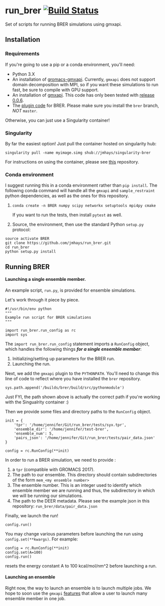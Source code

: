 # run_brer [![Build Status](https://travis-ci.com/jmhays/run_brer.svg?token=zQbC3QZqV1zHSGhQXUTP&branch=master)](https://travis-ci.com/jmhays/run_brer)


Set of scripts for running BRER simulations using gmxapi. 

## Installation
### Requirements
If you're going to use a pip or a conda environment, you'll need:
- Python 3.X
- An installation of [gromacs-gmxapi](http://github.com/kassonlab/gromacs-gmxapi). Currently, `gmxapi` does not support 
domain decomposition with MPI, so if you want these simulations to run fast, be sure to compile with GPU support.
- An installation of [gmxapi](https://github.com/kassonlab/gmxapi). 
This code has only been tested with [release 0.0.6](https://github.com/kassonlab/gmxapi/releases/tag/v0.0.6).
- The [plugin code](https://github.com/jmhays/sample_restraint/tree/brer) for BRER. Please make sure you install the 
`brer` branch, _*NOT*_ `master`.

Otherwise, you can just use a Singularity container!

### Singularity 
By far the easiest option! Just pull the container hosted on singularity hub:

`singularity pull -name myimage.simg shub://jmhays/singularity-brer`

For instructions on using the container, please see [this](https://github.com/jmhays/singularity-brer) repository.
### Conda environment
I suggest running this in a conda environment rather than `pip install`. The following conda command will handle all 
the `gmxapi` and `sample_restraint` python dependencies, as well as the ones for this repository.

1. `conda create -n BRER numpy scipy networkx setuptools mpi4py cmake`

    If you want to run the tests, then install `pytest` as well.

2. Source, the environment, then use the standard Python `setup.py` protocol:
```
source activate BRER
git clone https://github.com/jmhays/run_brer.git
cd run_brer
python setup.py install
```


## Running BRER
#### Launching a single ensemble member.
An example script, `run.py`, is provided for ensemble simulations. 

Let's work through it piece by piece.
```
#!/usr/bin/env python
"""
Example run script for BRER simulations
"""

import run_brer.run_config as rc
import sys

```
The `import run_brer.run_config` statement imports a `RunConfig` object, which handles the following things 
_**for a single ensemble member**_:
1. Initializing/setting up parameters for the BRER run.
2. Launching the run. 

Next, we add the `gmxapi` plugin to the `PYTHONPATH`. You'll need to change this line of code to reflect where you have 
installed the `brer` repository.
```
sys.path.append('/builds/brer/build/src/pythonmodule')
```
Just FYI, the path shown above is actually the correct path if you're working with the Singualrity container :)

Then we provide some files and directory paths to the `RunConfig` object. 
```
init = {
    'tpr': '/home/jennifer/Git/run_brer/tests/syx.tpr',
    'ensemble_dir': '/home/jennifer/test-brer',
    'ensemble_num': 5,
    'pairs_json': '/home/jennifer/Git/run_brer/tests/pair_data.json'
}

config = rc.RunConfig(**init)
```

In order to run a BRER simulation, we need to provide :
1. a `tpr` (compatible with GROMACS 2017).
2. The path to our ensemble. This directory should contain subdirectories of the form `mem_<my ensemble number>`
3. The ensemble number. This is an integer used to identify which ensemble member we are running and thus, the subdirectory in which we will be running our simulations.
4. The path to the DEER metadata. Please see the example json in this repository: `run_brer/data/pair_data.json`

Finally, we launch the run!
```
config.run()
```

You may change various parameters before launching the run using `config.set(**kwargs)`. For example:
```
config = rc.RunConfig(**init)
config.set(A=100)
config.run()
```
resets the energy constant A to 100 kcal/mol/nm^2 before launching a run.


#### Launching an ensemble
Right now, the way to launch an ensemble is to launch multiple jobs. We hope to soon use the `gmxapi` 
[features](https://github.com/kassonlab/gmxapi) that allow a user to launch many ensemble member in one job.
